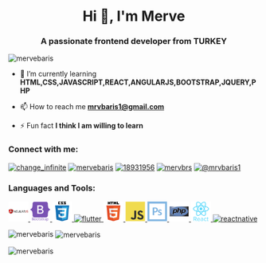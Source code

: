 <h1 align="center">Hi 👋, I'm Merve</h1>
<h3 align="center">A passionate frontend developer from TURKEY</h3>


<p align="left"> <img src="https://komarev.com/ghpvc/?username=mervebaris&label=Profile%20views&color=0e75b6&style=flat" alt="mervebaris" /> </p>

- 🌱 I’m currently learning **HTML,CSS,JAVASCRIPT,REACT,ANGULARJS,BOOTSTRAP,JQUERY,PHP**

- 📫 How to reach me **mrvbaris1@gmail.com**

- ⚡ Fun fact **I think I am willing to learn**

<h3 align="left">Connect with me:</h3>
<p align="left">
<a href="https://twitter.com/change_infinite" target="blank"><img align="center" src="https://raw.githubusercontent.com/rahuldkjain/github-profile-readme-generator/master/src/images/icons/Social/twitter.svg" alt="change_infinite" height="30" width="40" /></a>
<a href="https://linkedin.com/in/mervebaris" target="blank"><img align="center" src="https://raw.githubusercontent.com/rahuldkjain/github-profile-readme-generator/master/src/images/icons/Social/linked-in-alt.svg" alt="mervebaris" height="30" width="40" /></a>
<a href="https://stackoverflow.com/users/18931956" target="blank"><img align="center" src="https://raw.githubusercontent.com/rahuldkjain/github-profile-readme-generator/master/src/images/icons/Social/stack-overflow.svg" alt="18931956" height="30" width="40" /></a>
<a href="https://instagram.com/mervbrs" target="blank"><img align="center" src="https://raw.githubusercontent.com/rahuldkjain/github-profile-readme-generator/master/src/images/icons/Social/instagram.svg" alt="mervbrs" height="30" width="40" /></a>
<a href="https://medium.com/@mrvbaris1" target="blank"><img align="center" src="https://raw.githubusercontent.com/rahuldkjain/github-profile-readme-generator/master/src/images/icons/Social/medium.svg" alt="@mrvbaris1" height="30" width="40" /></a>
</p>

<h3 align="left">Languages and Tools:</h3>
<p align="left"> <a href="https://angular.io" target="_blank" rel="noreferrer"> <img src="https://raw.githubusercontent.com/devicons/devicon/master/icons/angularjs/angularjs-original-wordmark.svg" alt="angularjs" width="40" height="40"/> </a> <a href="https://getbootstrap.com" target="_blank" rel="noreferrer"> <img src="https://raw.githubusercontent.com/devicons/devicon/master/icons/bootstrap/bootstrap-plain-wordmark.svg" alt="bootstrap" width="40" height="40"/> </a> <a href="https://www.w3schools.com/css/" target="_blank" rel="noreferrer"> <img src="https://raw.githubusercontent.com/devicons/devicon/master/icons/css3/css3-original-wordmark.svg" alt="css3" width="40" height="40"/> </a> <a href="https://flutter.dev" target="_blank" rel="noreferrer"> <img src="https://www.vectorlogo.zone/logos/flutterio/flutterio-icon.svg" alt="flutter" width="40" height="40"/> </a> <a href="https://www.w3.org/html/" target="_blank" rel="noreferrer"> <img src="https://raw.githubusercontent.com/devicons/devicon/master/icons/html5/html5-original-wordmark.svg" alt="html5" width="40" height="40"/> </a> <a href="https://developer.mozilla.org/en-US/docs/Web/JavaScript" target="_blank" rel="noreferrer"> <img src="https://raw.githubusercontent.com/devicons/devicon/master/icons/javascript/javascript-original.svg" alt="javascript" width="40" height="40"/> </a> <a href="https://www.photoshop.com/en" target="_blank" rel="noreferrer"> <img src="https://raw.githubusercontent.com/devicons/devicon/master/icons/photoshop/photoshop-line.svg" alt="photoshop" width="40" height="40"/> </a> <a href="https://www.php.net" target="_blank" rel="noreferrer"> <img src="https://raw.githubusercontent.com/devicons/devicon/master/icons/php/php-original.svg" alt="php" width="40" height="40"/> </a> <a href="https://reactjs.org/" target="_blank" rel="noreferrer"> <img src="https://raw.githubusercontent.com/devicons/devicon/master/icons/react/react-original-wordmark.svg" alt="react" width="40" height="40"/> </a> <a href="https://reactnative.dev/" target="_blank" rel="noreferrer"> <img src="https://reactnative.dev/img/header_logo.svg" alt="reactnative" width="40" height="40"/> </a> </p>

<p><img align="left" src="https://github-readme-stats.vercel.app/api/top-langs?username=mervebaris&show_icons=true&locale=en&layout=compact" alt="mervebaris" /></p>

<p>&nbsp;<img align="center" src="https://github-readme-stats.vercel.app/api?username=mervebaris&show_icons=true&locale=en" alt="mervebaris" /></p>

<p><img align="center" src="https://github-readme-streak-stats.herokuapp.com/?user=mervebaris&" alt="mervebaris" /></p>

